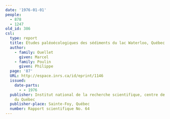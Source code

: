 ```yaml
---
date: '1976-01-01'
people:
  - 878
  - 1247
old_id: 386
csl:
  type: report
  title: Études paléoécologiques des sédiments du lac Waterloo, Québec
  author:
    - family: Ouellet
      given: Marcel
    - family: Poulin
      given: Philippe
  page: '87'
  URL: http://espace.inrs.ca/id/eprint/1146
  issued:
    date-parts:
      - - 1976
  publisher: Institut national de la recherche scientifique, centre de l'eau, Université
    du Québec
  publisher-place: Sainte-Foy, Québec
  number: Rapport scientifique No. 64
---
```

